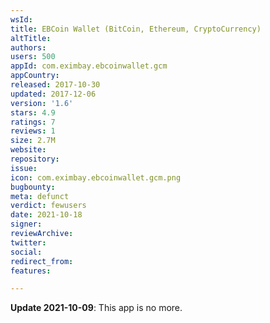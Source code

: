 ```yaml
---
wsId: 
title: EBCoin Wallet (BitCoin, Ethereum, CryptoCurrency)
altTitle: 
authors: 
users: 500
appId: com.eximbay.ebcoinwallet.gcm
appCountry: 
released: 2017-10-30
updated: 2017-12-06
version: '1.6'
stars: 4.9
ratings: 7
reviews: 1
size: 2.7M
website: 
repository: 
issue: 
icon: com.eximbay.ebcoinwallet.gcm.png
bugbounty: 
meta: defunct
verdict: fewusers
date: 2021-10-18
signer: 
reviewArchive: 
twitter: 
social: 
redirect_from: 
features: 

---
```


**Update 2021-10-09**: This app is no more.
